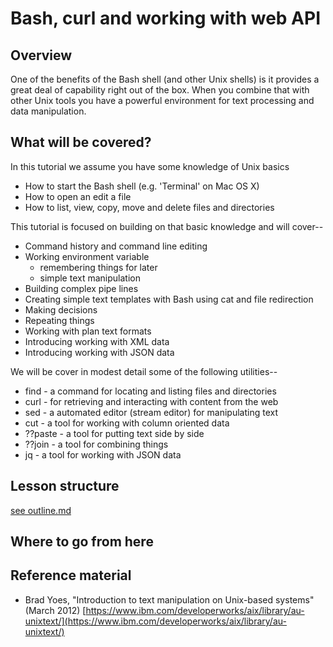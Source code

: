
# Bash, curl and working with web API

## Overview

One of the benefits of the Bash shell (and other Unix shells) is it provides a great deal
of capability right out of the box. When you combine that with other Unix tools you have
a powerful environment for text processing and data manipulation.

## What will be covered?

In this tutorial we assume you have some knowledge of Unix basics

+ How to start the Bash shell (e.g. 'Terminal' on Mac OS X)
+ How to open an edit a file
+ How to list, view, copy, move and delete files and directories

This tutorial is focused on building on that basic knowledge and will cover--

+ Command history and command line editing
+ Working environment variable
    + remembering things for later
    + simple text manipulation
+ Building complex pipe lines
+ Creating simple text templates with Bash using cat and file redirection
+ Making decisions
+ Repeating things
+ Working with plan text formats
+ Introducing working with XML data
+ Introducing working with JSON data

We will be cover in modest detail some of the following utilities--

+ find - a command for locating and listing files and directories
+ curl - for retrieving and interacting with content from the web
+ sed - a automated editor (stream editor) for manipulating text
+ cut - a tool for working with column oriented data
+ ??paste - a tool for putting text side by side
+ ??join - a tool for combining things
+ jq - a tool for working with JSON data


## Lesson structure

[see outline.md](../outline.md)

## Where to go from here


## Reference material

- Brad Yoes, "Introduction to text manipulation on Unix-based systems" (March 2012)
[https://www.ibm.com/developerworks/aix/library/au-unixtext/](https://www.ibm.com/developerworks/aix/library/au-unixtext/)
